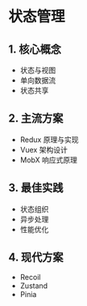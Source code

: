 # 状态管理

## 1. 核心概念
- 状态与视图
- 单向数据流
- 状态共享

## 2. 主流方案
- Redux 原理与实现
- Vuex 架构设计
- MobX 响应式原理

## 3. 最佳实践
- 状态组织
- 异步处理
- 性能优化

## 4. 现代方案
- Recoil
- Zustand
- Pinia
